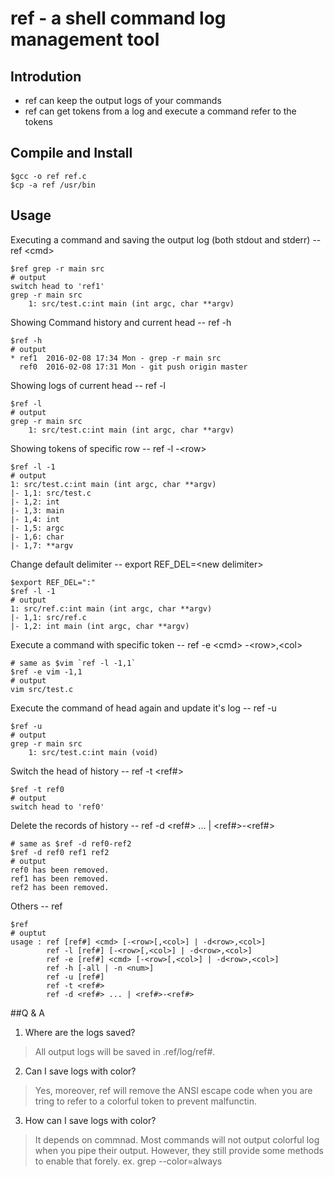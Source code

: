 # ref - a shell command log management tool

## Introdution
* ref can keep the output logs of your commands
* ref can get tokens from a log and execute a command refer to the tokens

## Compile and Install
```shell
$gcc -o ref ref.c
$cp -a ref /usr/bin
```
## Usage
Executing a command and saving the output log (both stdout and stderr) -- ref \<cmd\>
```shell
$ref grep -r main src
# output
switch head to 'ref1'
grep -r main src
    1: src/test.c:int main (int argc, char **argv)
```

Showing Command history and current head -- ref -h
```shell
$ref -h
# output
* ref1  2016-02-08 17:34 Mon - grep -r main src
  ref0  2016-02-08 17:31 Mon - git push origin master
```

Showing logs of current head -- ref -l
```shell
$ref -l
# output
grep -r main src
    1: src/test.c:int main (int argc, char **argv)
```

Showing tokens of specific row -- ref -l -\<row\>
```shell
$ref -l -1
# output
1: src/test.c:int main (int argc, char **argv)
|- 1,1: src/test.c
|- 1,2: int
|- 1,3: main
|- 1,4: int
|- 1,5: argc
|- 1,6: char
|- 1,7: **argv
```

Change default delimiter -- export REF_DEL=\<new delimiter\>
```shell
$export REF_DEL=":"
$ref -l -1
# output
1: src/ref.c:int main (int argc, char **argv)
|- 1,1: src/ref.c
|- 1,2: int main (int argc, char **argv)
```

Execute a command with specific token -- ref -e \<cmd\> -\<row\>,\<col\>
```shell
# same as $vim `ref -l -1,1`
$ref -e vim -1,1
# output
vim src/test.c
```

Execute the command of head again and update it's log -- ref -u
```shell
$ref -u
# output
grep -r main src
    1: src/test.c:int main (void)
```

Switch the head of history -- ref -t <ref#>
```shell
$ref -t ref0
# output
switch head to 'ref0'
```

Delete the records of history -- ref -d \<ref#\> ... | \<ref#\>-\<ref#\>
```shell
# same as $ref -d ref0-ref2
$ref -d ref0 ref1 ref2
# output
ref0 has been removed.
ref1 has been removed.
ref2 has been removed.
```

Others -- ref
```shell
$ref
# ouptut
usage : ref [ref#] <cmd> [-<row>[,<col>] | -d<row>,<col>]
        ref -l [ref#] [-<row>[,<col>] | -d<row>,<col>]
        ref -e [ref#] <cmd> [-<row>[,<col>] | -d<row>,<col>]
        ref -h [-all | -n <num>]
        ref -u [ref#]
        ref -t <ref#>
        ref -d <ref#> ... | <ref#>-<ref#>
```

##Q & A
1. Where are the logs saved?
> All output logs will be saved in .ref/log/ref#.

2. Can I save logs with color?
> Yes, moreover, ref will remove the ANSI escape code when you are tring to refer to a colorful token to prevent malfunctin.

3. How can I save logs with color?
> It depends on commnad. Most commands will not output colorful log when you pipe their output. However, they still provide some methods to enable that forely. ex. grep --color=always

